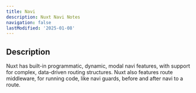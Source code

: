 ```yaml
---
title: Navi
description: Nuxt Navi Notes
navigation: false 
lastModified: '2025-01-08'
---
```


## Description

Nuxt has built-in programmatic, dynamic, modal navi features, with support for complex, data-driven routing structures.  Nuxt also features route middleware, for running code, like navi guards, before and after navi to a route.
